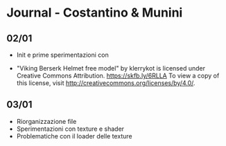 # Journal - Costantino & Munini

## 02/01
* Init e prime sperimentazioni con

* "Viking Berserk Helmet free model" by klerrykot is licensed under Creative Commons Attribution. https://skfb.ly/6RLLA To view a copy of this license, visit http://creativecommons.org/licenses/by/4.0/.


## 03/01
* Riorganizzazione file
* Sperimentazioni con texture e shader
* Problematiche con il loader delle texture
